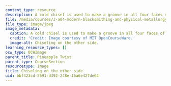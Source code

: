 ```yaml
---
content_type: resource
description: A cold chisel is used to make a groove in all four faces of the bar.
file: /media/courses/3-a04-modern-blacksmithing-and-physical-metallurgy-fall-2008/bbf423cd5591d392248e16a6e427de64_106.jpg
file_type: image/jpeg
image_metadata:
  caption: A cold chisel is used to make a groove in all four faces of the bar.
  credit: 'Credit: Image courtesy of MIT OpenCourseWare.'
  image-alt: Chiseling on the other side.
learning_resource_types: []
ocw_type: OCWImage
parent_title: Pineapple Twist
parent_type: CourseSection
resourcetype: Image
title: Chiseling on the other side
uid: bbf423cd-5591-d392-248e-16a6e427de64
---
```

